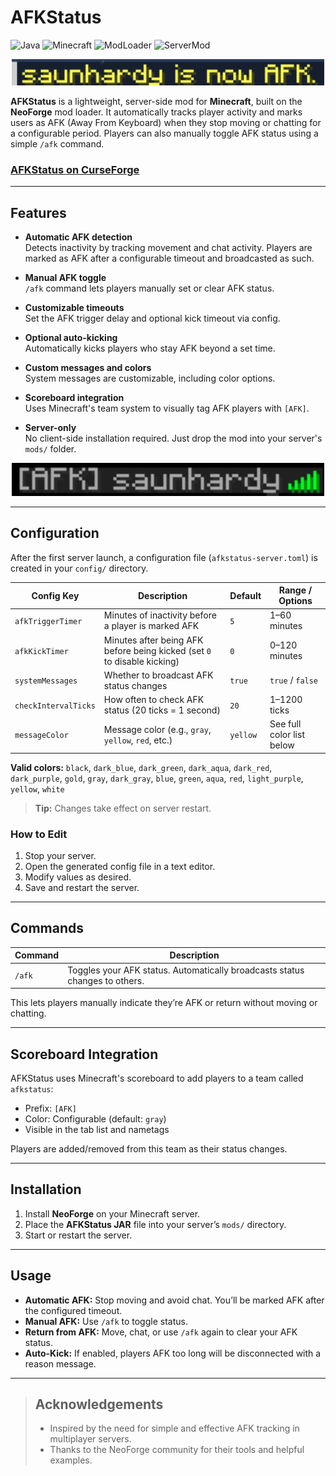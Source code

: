 # AFKStatus

![Java](https://img.shields.io/badge/Language-Java-blue)
![Minecraft](https://img.shields.io/badge/Minecraft-1.21.8-green)
![ModLoader](https://img.shields.io/badge/Mod%20Loader-NeoForge-brightgreen)
![ServerMod](https://img.shields.io/badge/Type-Server--Side-orange)

<p align="center">
  <img src="docs/images/afkstatus-chat-preview.png" width="500">
</p>

**AFKStatus** is a lightweight, server-side mod for **Minecraft**, built on the **NeoForge** mod loader. It automatically tracks player activity and marks users as AFK (Away From Keyboard) when they stop moving or chatting for a configurable period. Players can also manually toggle AFK status using a simple `/afk` command.

### [AFKStatus on CurseForge](https://www.curseforge.com/minecraft/mc-mods/afkstatus)

---

## Features

- **Automatic AFK detection**  
  Detects inactivity by tracking movement and chat activity. Players are marked as AFK after a configurable timeout and broadcasted as such.

- **Manual AFK toggle**  
  `/afk` command lets players manually set or clear AFK status.

- **Customizable timeouts**  
  Set the AFK trigger delay and optional kick timeout via config.

- **Optional auto-kicking**  
  Automatically kicks players who stay AFK beyond a set time.

- **Custom messages and colors**  
  System messages are customizable, including color options.

- **Scoreboard integration**  
  Uses Minecraft's team system to visually tag AFK players with `[AFK]`.

- **Server-only**  
  No client-side installation required. Just drop the mod into your server's `mods/` folder.

<p align="center">
  <img src="docs/images/afkstatus-tab-preview.png" width="500">
</p>

---

## Configuration

After the first server launch, a configuration file (`afkstatus-server.toml`) is created in your `config/` directory.

| Config Key           | Description                                                                 | Default | Range / Options            |
|----------------------|-----------------------------------------------------------------------------|---------|-----------------------------|
| `afkTriggerTimer`    | Minutes of inactivity before a player is marked AFK                         | `5`     | 1–60 minutes                |
| `afkKickTimer`       | Minutes after being AFK before being kicked (set `0` to disable kicking)    | `0`     | 0–120 minutes               |
| `systemMessages`     | Whether to broadcast AFK status changes                                     | `true`  | `true` / `false`            |
| `checkIntervalTicks` | How often to check AFK status (20 ticks = 1 second)                         | `20`    | 1–1200 ticks                |
| `messageColor`       | Message color (e.g., `gray`, `yellow`, `red`, etc.)                         | `yellow`| See full color list below   |

**Valid colors:** `black`, `dark_blue`, `dark_green`, `dark_aqua`, `dark_red`, `dark_purple`, `gold`, `gray`, `dark_gray`, `blue`, `green`, `aqua`, `red`, `light_purple`, `yellow`, `white`

> **Tip:** Changes take effect on server restart.

### How to Edit

1. Stop your server.
2. Open the generated config file in a text editor.
3. Modify values as desired.
4. Save and restart the server.

---

## Commands

| Command | Description                                                                 |
|---------|-----------------------------------------------------------------------------|
| `/afk`  | Toggles your AFK status. Automatically broadcasts status changes to others. |

This lets players manually indicate they’re AFK or return without moving or chatting.

---

## Scoreboard Integration

AFKStatus uses Minecraft's scoreboard to add players to a team called `afkstatus`:

- Prefix: `[AFK] `
- Color: Configurable (default: `gray`)
- Visible in the tab list and nametags

Players are added/removed from this team as their status changes.

---

## Installation

1. Install **NeoForge** on your Minecraft server.
2. Place the **AFKStatus JAR** file into your server’s `mods/` directory.
3. Start or restart the server.

---

## Usage

- **Automatic AFK:** Stop moving and avoid chat. You’ll be marked AFK after the configured timeout.
- **Manual AFK:** Use `/afk` to toggle status.
- **Return from AFK:** Move, chat, or use `/afk` again to clear your AFK status.
- **Auto-Kick:** If enabled, players AFK too long will be disconnected with a reason message.

---

>## Acknowledgements
> - Inspired by the need for simple and effective AFK tracking in multiplayer servers.
> - Thanks to the NeoForge community for their tools and helpful examples.
